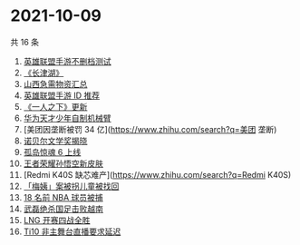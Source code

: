 # 2021-10-09

共 16 条

<!-- BEGIN -->
<!-- 最后更新时间 Sat Oct 09 2021 10:20:17 GMT+0800 (China Standard Time) -->

1. [英雄联盟手游不删档测试](https://www.zhihu.com/search?q=英雄联盟手游)
1. [《长津湖》](https://www.zhihu.com/search?q=长津湖)
1. [山西急需物资汇总](https://www.zhihu.com/search?q=山西)
1. [英雄联盟手游 ID 推荐](https://www.zhihu.com/search?q=英雄联盟手游id)
1. [《一人之下》更新](https://www.zhihu.com/search?q=一人之下)
1. [华为天才少年自制机械臂](https://www.zhihu.com/search?q=稚晖)
1. [美团因垄断被罚 34 亿](https://www.zhihu.com/search?q=美团 垄断)
1. [诺贝尔文学奖揭晓](https://www.zhihu.com/search?q=诺贝尔文学奖)
1. [孤岛惊魂 6 上线](https://www.zhihu.com/search?q=孤岛惊魂6)
1. [王者荣耀孙悟空新皮肤](https://www.zhihu.com/search?q=孙悟空皮肤)
1. [Redmi K40S 缺芯难产](https://www.zhihu.com/search?q=Redmi K40S)
1. [「梅姨」案被拐儿童被找回](https://www.zhihu.com/search?q=梅姨)
1. [18 名前 NBA 球员被捕](https://www.zhihu.com/search?q=NBA球员被捕)
1. [武磊绝杀国足击败越南](https://www.zhihu.com/search?q=中国男足)
1. [LNG 开赛四战全胜](https://www.zhihu.com/search?q=LNG)
1. [Ti10 非主舞台直播要求延迟](https://www.zhihu.com/search?q=ti10直播)

<!-- END -->
